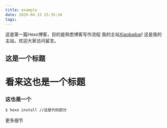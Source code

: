 ```yaml
---
title: example
date: 2020-04-15 15:35:34
tags:
---
```

这是第一篇Hexo博客，目的是熟悉博客写作流程
我的主站[Xiaobaibai](https://xiaobaibai.com.cn/)!
这是我的主站，欢迎大家访问留言。

## 这是一个标题
# 看来这也是一个标题
### 这也是一个

``` bash
$ hexo install //这是代码部分
```
更多细节